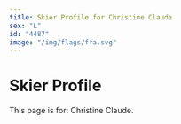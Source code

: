 ```yaml
---
title: Skier Profile for Christine Claude
sex: "L"
id: "4487"
image: "/img/flags/fra.svg" 
---
```


# Skier Profile

This page is for: Christine Claude.
    